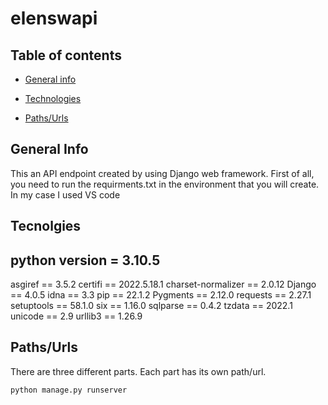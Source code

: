 # elenswapi


## Table of contents
* [General info](#general-info)

* [Technologies](#technologies)

* [Paths/Urls](#paths/urls)

## General Info
This an API endpoint created by using Django web framework. First of all, you need to run the requirments.txt in the environment that you will create.<br>
In my case I used VS code

## Tecnolgies
python version = 3.10.5
----------------------
asgiref  == 3.5.2
certifi  == 2022.5.18.1
charset-normalizer == 2.0.12
Django == 4.0.5
idna   == 3.3
pip    == 22.1.2
Pygments  == 2.12.0
requests  == 2.27.1
setuptools == 58.1.0
six  == 1.16.0
sqlparse  == 0.4.2
tzdata    == 2022.1
unicode   == 2.9
urllib3   == 1.26.9

## Paths/Urls
There are three different parts. Each part has its own path/url.
```
python manage.py runserver

```
